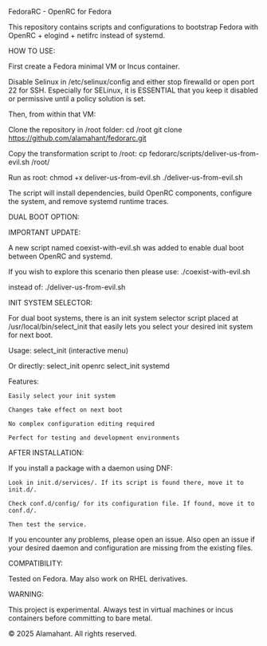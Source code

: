 FedoraRC - OpenRC for Fedora

This repository contains scripts and configurations to bootstrap Fedora with OpenRC + elogind + netifrc instead of systemd.

HOW TO USE:

First create a Fedora minimal VM or Incus container.

Disable Selinux in /etc/selinux/config and either stop firewalld or open port 22 for SSH.
Especially for SELinux, it is ESSENTIAL that you keep it disabled or permissive until a policy solution is set.

Then, from within that VM:

Clone the repository in /root folder:
cd /root
git clone https://github.com/alamahant/fedorarc.git

Copy the transformation script to /root:
cp fedorarc/scripts/deliver-us-from-evil.sh /root/

Run as root:
chmod +x deliver-us-from-evil.sh
./deliver-us-from-evil.sh

The script will install dependencies, build OpenRC components, configure the system, and remove systemd runtime traces.

DUAL BOOT OPTION:

IMPORTANT UPDATE:

A new script named coexist-with-evil.sh was added to enable dual boot between OpenRC and systemd.

If you wish to explore this scenario then please use:
./coexist-with-evil.sh

instead of:
./deliver-us-from-evil.sh

INIT SYSTEM SELECTOR:

For dual boot systems, there is an init system selector script placed at /usr/local/bin/select_init that easily lets you select your desired init system for next boot.

Usage:
select_init
(interactive menu)

Or directly:
select_init openrc
select_init systemd

Features:

    Easily select your init system

    Changes take effect on next boot

    No complex configuration editing required

    Perfect for testing and development environments

AFTER INSTALLATION:

If you install a package with a daemon using DNF:

    Look in init.d/services/. If its script is found there, move it to init.d/.

    Check conf.d/config/ for its configuration file. If found, move it to conf.d/.

    Then test the service.

If you encounter any problems, please open an issue. Also open an issue if your desired daemon and configuration are missing from the existing files.

COMPATIBILITY:

Tested on Fedora.
May also work on RHEL derivatives.

WARNING:

This project is experimental.
Always test in virtual machines or incus containers before committing to bare metal.

© 2025 Alamahant. All rights reserved.